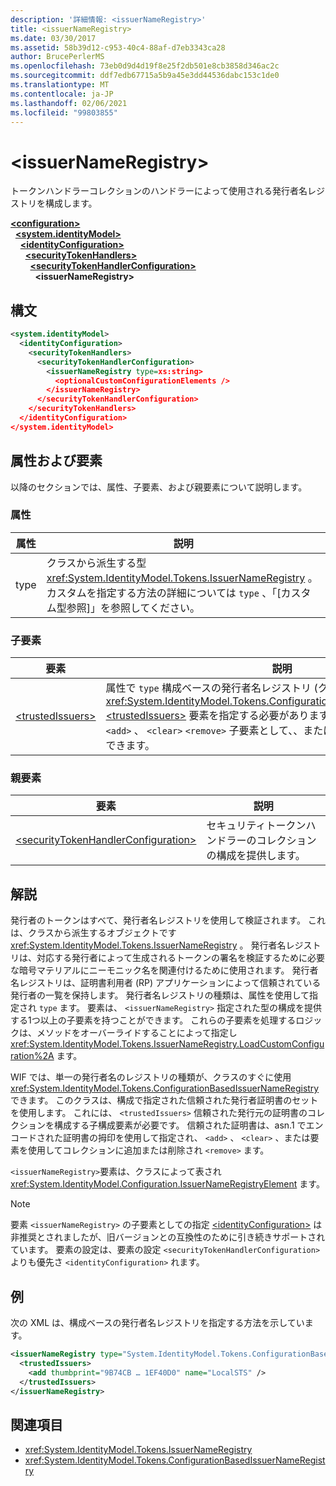 ```yaml
---
description: '詳細情報: <issuerNameRegistry>'
title: <issuerNameRegistry>
ms.date: 03/30/2017
ms.assetid: 58b39d12-c953-40c4-88af-d7eb3343ca28
author: BrucePerlerMS
ms.openlocfilehash: 73eb0d9d4d19f8e25f2db501e8cb3858d346ac2c
ms.sourcegitcommit: ddf7edb67715a5b9a45e3dd44536dabc153c1de0
ms.translationtype: MT
ms.contentlocale: ja-JP
ms.lasthandoff: 02/06/2021
ms.locfileid: "99803855"
---
```

# \<issuerNameRegistry>

トークンハンドラーコレクションのハンドラーによって使用される発行者名レジストリを構成します。  
  
[**\<configuration>**](../configuration-element.md)\
&nbsp;&nbsp;[**\<system.identityModel>**](system-identitymodel.md)\
&nbsp;&nbsp;&nbsp;&nbsp;[**\<identityConfiguration>**](identityconfiguration.md)\
&nbsp;&nbsp;&nbsp;&nbsp;&nbsp;&nbsp;[**\<securityTokenHandlers>**](securitytokenhandlers.md)\
&nbsp;&nbsp;&nbsp;&nbsp;&nbsp;&nbsp;&nbsp;&nbsp;[**\<securityTokenHandlerConfiguration>**](securitytokenhandlerconfiguration.md)\
&nbsp;&nbsp;&nbsp;&nbsp;&nbsp;&nbsp;&nbsp;&nbsp;&nbsp;&nbsp;**\<issuerNameRegistry>**  
  
## <a name="syntax"></a>構文  
  
```xml  
<system.identityModel>  
  <identityConfiguration>  
    <securityTokenHandlers>  
      <securityTokenHandlerConfiguration>  
        <issuerNameRegistry type=xs:string>  
          <optionalCustomConfigurationElements />  
        </issuerNameRegistry>  
      </securityTokenHandlerConfiguration>  
    </securityTokenHandlers>  
  </identityConfiguration>  
</system.identityModel>  
```  
  
## <a name="attributes-and-elements"></a>属性および要素  

 以降のセクションでは、属性、子要素、および親要素について説明します。  
  
### <a name="attributes"></a>属性  
  
|属性|説明|  
|---------------|-----------------|  
|type|クラスから派生する型 <xref:System.IdentityModel.Tokens.IssuerNameRegistry> 。 カスタムを指定する方法の詳細については `type` 、「[カスタム型参照]」を参照してください。|  
  
### <a name="child-elements"></a>子要素  
  
|要素|説明|  
|-------------|-----------------|  
|[\<trustedIssuers>](trustedissuers.md)|属性で `type` 構成ベースの発行者名レジストリ (クラス) を指定する場合は、 <xref:System.IdentityModel.Tokens.ConfigurationBasedIssuerNameRegistry> [\<trustedIssuers>](trustedissuers.md) 要素を指定する必要があります。 [\<trustedIssuers>](trustedissuers.md)要素は `<add>` 、 `<clear>` `<remove>` 子要素として、、またはの各要素を受け取ることができます。|  
  
### <a name="parent-elements"></a>親要素  
  
|要素|説明|  
|-------------|-----------------|  
|[\<securityTokenHandlerConfiguration>](securitytokenhandlerconfiguration.md)|セキュリティトークンハンドラーのコレクションの構成を提供します。|  
  
## <a name="remarks"></a>解説  

 発行者のトークンはすべて、発行者名レジストリを使用して検証されます。 これは、クラスから派生するオブジェクトです <xref:System.IdentityModel.Tokens.IssuerNameRegistry> 。 発行者名レジストリは、対応する発行者によって生成されるトークンの署名を検証するために必要な暗号マテリアルにニーモニック名を関連付けるために使用されます。 発行者名レジストリは、証明書利用者 (RP) アプリケーションによって信頼されている発行者の一覧を保持します。 発行者名レジストリの種類は、属性を使用して指定され `type` ます。 要素は、 `<issuerNameRegistry>` 指定された型の構成を提供する1つ以上の子要素を持つことができます。 これらの子要素を処理するロジックは、メソッドをオーバーライドすることによって指定し <xref:System.IdentityModel.Tokens.IssuerNameRegistry.LoadCustomConfiguration%2A> ます。  
  
 WIF では、単一の発行者名のレジストリの種類が、クラスのすぐに使用 <xref:System.IdentityModel.Tokens.ConfigurationBasedIssuerNameRegistry> できます。 このクラスは、構成で指定された信頼された発行者証明書のセットを使用します。 これには、 `<trustedIssuers>` 信頼された発行元の証明書のコレクションを構成する子構成要素が必要です。 信頼された証明書は、asn.1 でエンコードされた証明書の拇印を使用して指定され、 `<add>` 、 `<clear>` 、または要素を使用してコレクションに追加または削除され `<remove>` ます。  
  
 `<issuerNameRegistry>`要素は、クラスによって表され <xref:System.IdentityModel.Configuration.IssuerNameRegistryElement> ます。  
  
> [!NOTE]
> 要素 `<issuerNameRegistry>` の子要素としての指定 [\<identityConfiguration>](identityconfiguration.md) は非推奨とされましたが、旧バージョンとの互換性のために引き続きサポートされています。 要素の設定は、要素の設定 `<securityTokenHandlerConfiguration>` よりも優先さ `<identityConfiguration>` れます。  
  
## <a name="example"></a>例  

 次の XML は、構成ベースの発行者名レジストリを指定する方法を示しています。  
  
```xml  
<issuerNameRegistry type="System.IdentityModel.Tokens.ConfigurationBasedIssuerNameRegistry, System.IdentityModel, Version=4.0.0.0, Culture=neutral, PublicKeyToken=b77a5c561934e089">  
  <trustedIssuers>  
    <add thumbprint="9B74CB … 1EF40D0" name="LocalSTS" />  
  </trustedIssuers>  
</issuerNameRegistry>  
```  
  
## <a name="see-also"></a>関連項目

- <xref:System.IdentityModel.Tokens.IssuerNameRegistry>
- <xref:System.IdentityModel.Tokens.ConfigurationBasedIssuerNameRegistry>
